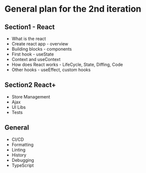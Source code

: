 # General plan for the 2nd iteration

## Section1 - React

* What is the react
* Create react app - overview
* Building blocks - components
* First hook - useState
* Context and useContext
* How does React works - LifeCycle, State, Diffing, Code
* Other hooks - useEffect, custom hooks

## Section2 React+

* Store Management
* Ajax
* UI Libs
* Tests

## General

* CI/CD
* Formatting
* Linting
* History
* Debugging
* TypeScript